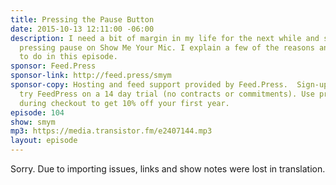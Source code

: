 ```yaml
---
title: Pressing the Pause Button
date: 2015-10-13 12:11:00 -06:00
description: I need a bit of margin in my life for the next while and so I&rsquo;m
  pressing pause on Show Me Your Mic. I explain a few of the reasons and what I hope
  to do in this episode.
sponsor: Feed.Press
sponsor-link: http://feed.press/smym
sponsor-copy: Hosting and feed support provided by Feed.Press.  Sign-up today and
  try FeedPress on a 14 day trial (no contracts or commitments). Use promo code "smym"
  during checkout to get 10% off your first year.
episode: 104
show: smym
mp3: https://media.transistor.fm/e2407144.mp3
layout: episode
---
```


Sorry. Due to importing issues, links and show notes were lost in translation.
